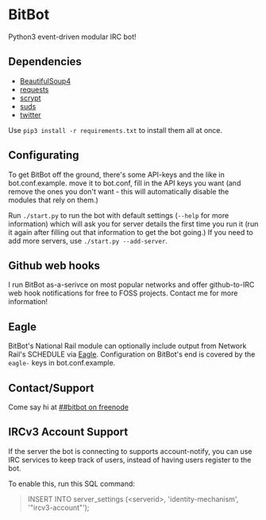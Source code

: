 # BitBot
Python3 event-driven modular IRC bot!

## Dependencies
* [BeautifulSoup4](https://pypi.python.org/pypi/beautifulsoup4)
* [requests](https://pypi.org/project/requests/)
* [scrypt](https://pypi.python.org/pypi/scrypt)
* [suds](https://pypi.python.org/pypi/suds-jurko)
* [twitter](https://pypi.python.org/pypi/twitter)

Use `pip3 install -r requirements.txt` to install them all at once.

## Configurating
To get BitBot off the ground, there's some API-keys and the like in bot.conf.example. move it to bot.conf, fill in the API keys you want (and remove the ones you don't want - this will automatically disable the modules that rely on them.)

Run `./start.py` to run the bot with default settings (`--help` for more information) which will ask you for server details the first time you run it (run it again after filling out that information to get the bot going.) If you need to add more servers, use `./start.py --add-server`.

## Github web hooks
I run BitBot as-a-serivce on most popular networks and offer github-to-IRC web hook notifications for free to FOSS projects. Contact me for more information!

## Eagle
BitBot's National Rail module can optionally include output from Network Rail's SCHEDULE via [Eagle](https://github.com/EvelynSubarrow/Eagle). Configuration on BitBot's end is covered by the `eagle-` keys in bot.conf.example.

## Contact/Support
Come say hi at [##bitbot on freenode](https://webchat.freenode.net/?channels=##bitbot)

## IRCv3 Account Support
If the server the bot is connecting to supports account-notify, you can use 
IRC services to keep track of users, instead of having users register to the 
bot.

To enable this, run this SQL command:

> INSERT INTO server_settings (&lt;serverid&gt;, 'identity-mechanism', 
'"ircv3-account"');